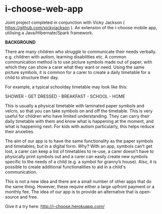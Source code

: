 # i-choose-web-app
Joint project completed in conjunction with Vicky Jackson ( https://github.com/vickyjackson ). An extension of the i-choose mobile app, utilising a Java/Hibernate/Spark framework.

**BACKGROUND**

There are many children who struggle to communicate their needs verbally. e.g. children with autism, learning disabilities etc. A common communication method is to use picture symbols made out of paper, with which they can show a carer what they want or need. Using the same picture symbols, it is common for a carer to create a daily timetable for a child to structure their day. 


For example, a typical schoolday timetable may look like this: 

SHOWER - GET DRESSED - BREAKFAST - SCHOOL - HOME

This is usually a physical timetable with laminated paper symbols and velcro, so that you can take symbols on and off the timetable.
This is very useful for children who have limited understanding. They can carry their daily timetable with them and know what is happening at the moment, and what is happening next. 
For kids with autism particularly, this helps reduce their anxieties.

The aim of our app is to have the same functionality as the paper symbols and timetables, but in a digital form.
Why? With an app, symbols can’t get lost, a carer can keep a list of timetables to re-use, a carer doesn’t have to physically print symbols out and a carer can easily create new symbols specific to the needs of a child (e.g. a symbol for granny’s house). Also, it is possible to create additional functionalities to aid in a child's communication. 

This is not a new idea and there are a small number of other apps that do the same thing. However, these require either a large upfront payment or a monthly fee. The idea of our app is to provide an alternative that is open-source and free. 

Give it a try here: http://i-choose.herokuapp.com/
